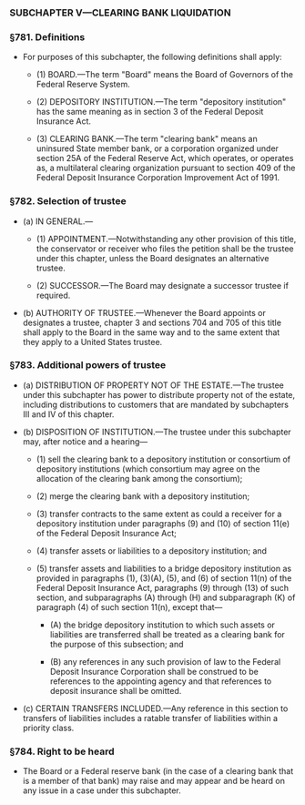 ### SUBCHAPTER V—CLEARING BANK LIQUIDATION

### §781. Definitions
* For purposes of this subchapter, the following definitions shall apply:

  * (1) BOARD.—The term "Board" means the Board of Governors of the Federal Reserve System.

  * (2) DEPOSITORY INSTITUTION.—The term "depository institution" has the same meaning as in section 3 of the Federal Deposit Insurance Act.

  * (3) CLEARING BANK.—The term "clearing bank" means an uninsured State member bank, or a corporation organized under section 25A of the Federal Reserve Act, which operates, or operates as, a multilateral clearing organization pursuant to section 409 of the Federal Deposit Insurance Corporation Improvement Act of 1991.

### §782. Selection of trustee
* (a) IN GENERAL.—

  * (1) APPOINTMENT.—Notwithstanding any other provision of this title, the conservator or receiver who files the petition shall be the trustee under this chapter, unless the Board designates an alternative trustee.

  * (2) SUCCESSOR.—The Board may designate a successor trustee if required.


* (b) AUTHORITY OF TRUSTEE.—Whenever the Board appoints or designates a trustee, chapter 3 and sections 704 and 705 of this title shall apply to the Board in the same way and to the same extent that they apply to a United States trustee.

### §783. Additional powers of trustee
* (a) DISTRIBUTION OF PROPERTY NOT OF THE ESTATE.—The trustee under this subchapter has power to distribute property not of the estate, including distributions to customers that are mandated by subchapters III and IV of this chapter.

* (b) DISPOSITION OF INSTITUTION.—The trustee under this subchapter may, after notice and a hearing—

  * (1) sell the clearing bank to a depository institution or consortium of depository institutions (which consortium may agree on the allocation of the clearing bank among the consortium);

  * (2) merge the clearing bank with a depository institution;

  * (3) transfer contracts to the same extent as could a receiver for a depository institution under paragraphs (9) and (10) of section 11(e) of the Federal Deposit Insurance Act;

  * (4) transfer assets or liabilities to a depository institution; and

  * (5) transfer assets and liabilities to a bridge depository institution as provided in paragraphs (1), (3)(A), (5), and (6) of section 11(n) of the Federal Deposit Insurance Act, paragraphs (9) through (13) of such section, and subparagraphs (A) through (H) and subparagraph (K) of paragraph (4) of such section 11(n), except that—

    * (A) the bridge depository institution to which such assets or liabilities are transferred shall be treated as a clearing bank for the purpose of this subsection; and

    * (B) any references in any such provision of law to the Federal Deposit Insurance Corporation shall be construed to be references to the appointing agency and that references to deposit insurance shall be omitted.


* (c) CERTAIN TRANSFERS INCLUDED.—Any reference in this section to transfers of liabilities includes a ratable transfer of liabilities within a priority class.

### §784. Right to be heard
* The Board or a Federal reserve bank (in the case of a clearing bank that is a member of that bank) may raise and may appear and be heard on any issue in a case under this subchapter.